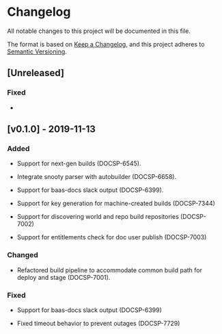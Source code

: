 # Changelog

All notable changes to this project will be documented in this file.

The format is based on [Keep a Changelog](https://keepachangelog.com/en/1.0.0/),
and this project adheres to [Semantic Versioning](https://semver.org/spec/v2.0.0.html).

## [Unreleased]

### Fixed

- 

## [v0.1.0] - 2019-11-13

### Added

- Support for next-gen builds (DOCSP-6545).

- Integrate snooty parser with autobuilder (DOCSP-6658).

- Support for baas-docs slack output (DOCSP-6399).

- Support for key generation for machine-created builds (DOCSP-7344)

- Support for discovering world and repo build repositories (DOCSP-7002)

- Support for entitlements check for doc user publish (DOCSP-7003)

### Changed

- Refactored build pipeline to accommodate common build path for deploy and stage (DOCSP-7001).

### Fixed

- Support for baas-docs slack output (DOCSP-6399)

- Fixed timeout behavior to prevent outages (DOCSP-7729)
